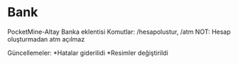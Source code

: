 # Bank
PocketMine-Altay Banka eklentisi
Komutlar: /hesapolustur, /atm
NOT: Hesap oluşturmadan atm açılmaz

Güncellemeler: 
*Hatalar giderilidi
*Resimler değiştirildi
